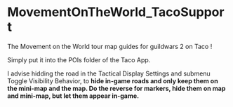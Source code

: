 # MovementOnTheWorld_TacoSupport
The Movement on the World tour map guides for guildwars 2 on Taco ! 

Simply put it into the POIs folder of the Taco App. 

I advise hidding the road in the Tactical Display Settings and submenu Toggle Visibility Behavior, to **hide in-game roads and only keep them on the mini-map and the map. Do the reverse for markers, hide them on map and mini-map, but let them appear in-game.**
